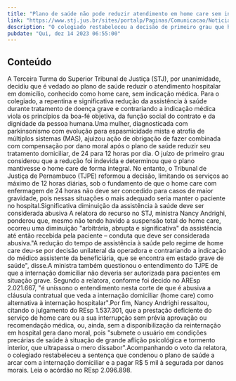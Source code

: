 ```yaml
---
title: "Plano de saúde não pode reduzir atendimento em home care sem indicação médica, decide Terceira Turma"
link: "https://www.stj.jus.br/sites/portalp/Paginas/Comunicacao/Noticias/2023/14122023-Plano-de-saude-nao-pode-reduzir-atendimento-em-home-care-sem-indicacao-medica--decide-Terceira-Turma.aspx"
description: "O colegiado restabeleceu a decisão de primeiro grau que havia condenado a operadora do plano de saúde a arcar com a internação domiciliar de uma beneficiária e a pagar R$ 5 mil de indenização por danos morais."
pubdate: "Qui, dez 14 2023 06:55:00"
---
```


## Conteúdo

A Terceira Turma do Superior Tribunal de Justiça (STJ), por unanimidade, decidiu que é vedado ao plano de saúde reduzir o atendimento hospitalar em domicílio, conhecido como home care, sem indicação médica. Para o colegiado, a repentina e significativa redução da assistência à saúde durante tratamento de doença grave e contrariando a indicação médica viola os princípios da boa-fé objetiva, da função social do contrato e da dignidade da pessoa humana.Uma mulher, diagnosticada com parkinsonismo com evolução para espasmicidade mista e atrofia de múltiplos sistemas (MAS), ajuizou ação de obrigação de fazer combinada com compensação por dano moral após o plano de saúde reduzir seu tratamento domiciliar, de 24 para 12 horas por dia. O juízo de primeiro grau considerou que a redução foi indevida e determinou que o plano mantivesse o home care de forma integral. No entanto, o Tribunal de Justiça de Pernambuco (TJPE) reformou a decisão, limitando os serviços ao máximo de 12 horas diárias, sob o fundamento de que o home care com enfermagem de 24 horas não deve ser concedido para casos de maior gravidade, pois nessas situações o mais adequado seria manter o paciente no hospital.Significativa diminuição da assistência à saúde deve ser considerada abusiva A relatora do recurso no STJ, ministra Nancy Andrighi, ponderou que, mesmo não tendo havido a suspensão total do home care, ocorreu uma diminuição "arbitrária, abrupta e significativa" da assistência até então recebida pela paciente – conduta que deve ser considerada abusiva."A redução do tempo de assistência à saúde pelo regime de home care deu-se por decisão unilateral da operadora e contrariando a indicação do médico assistente da beneficiária, que se encontra em estado grave de saúde", disse.A ministra também questionou o entendimento do TJPE de que a internação domiciliar não deveria ser autorizada para pacientes em situação grave. Segundo a relatora, conforme foi decido no AREsp 2.021.667, "é uníssono o entendimento nesta corte de que é abusiva a cláusula contratual que veda a internação domiciliar (home care) como alternativa à internação hospitalar".Por fim, Nancy Andrighi ressaltou, citando o julgamento do REsp 1.537.301, que a prestação deficiente do serviço de home care ou a sua interrupção sem prévia aprovação ou recomendação médica, ou, ainda, sem a disponibilização da reinternação em hospital gera dano moral, pois "submete o usuário em condições precárias de saúde à situação de grande aflição psicológica e tormento interior, que ultrapassa o mero dissabor".Acompanhando o voto da relatora, o colegiado restabeleceu a sentença que condenou o plano de saúde a arcar com a internação domiciliar e a pagar R$ 5 mil à segurada por danos morais. Leia o acórdão no REsp 2.096.898.
